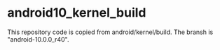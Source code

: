# android10_kernel_build

This repository code is copied from android/kernel/build.
The bransh is "android-10.0.0_r40".
